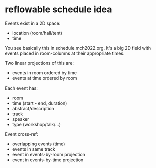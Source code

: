 # reflowable schedule idea

Events exist in a 2D space:
- location (room/hall/tent)
- time

You see basically this in schedule.mch2022.org. It's a big 2D field with events
placed in room-columns at their appropriate times.

Two linear projections of this are:
- events in room ordered by time
- events at time ordered by room

Each event has:
- room
- time (start - end, duration)
- abstract/description
- track
- speaker
- type (workshop/talk/...)

Event cross-ref:
- overlapping events (time)
- events in same track
- event in events-by-room projection
- event in events-by-time projection
